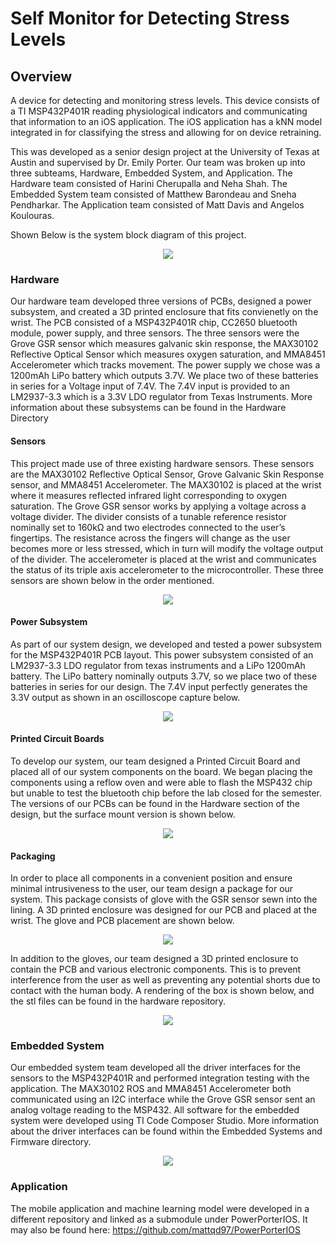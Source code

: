 # Self Monitor for Detecting Stress Levels

## Overview
A device for detecting and monitoring stress levels. This device consists of a TI MSP432P401R reading physiological indicators and communicating that information to an iOS application. The iOS application has a kNN model integrated in for classifying the stress and allowing for on device retraining.

This was developed as a senior design project at the University of Texas at Austin and supervised by Dr. Emily Porter. Our team was broken up into three subteams, Hardware, Embedded System, and Application. The Hardware team consisted of Harini Cherupalla and Neha Shah. The Embedded System team consisted of Matthew Barondeau and Sneha Pendharkar. The Application team consisted of Matt Davis and Angelos Koulouras.

Shown Below is the system block diagram of this project.

<p align="center">
  <img src="/Images/SystemBlockDiagram.png"
</p>

### Hardware
Our hardware team developed three versions of PCBs, designed a power subsystem, and created a 3D printed enclosure that fits convienetly on the wrist. The PCB consisted of a MSP432P401R chip, CC2650 bluetooth module, power supply, and three sensors. The three sensors were the Grove GSR sensor which measures galvanic skin response, the MAX30102 Reflective Optical Sensor which measures oxygen saturation, and MMA8451 Accelerometer which tracks movement. The power supply we chose was a 1200mAh LiPo battery which outputs 3.7V. We place two of these batteries in series for a Voltage input of 7.4V. The 7.4V input is provided to an LM2937-3.3 which is a 3.3V LDO regulator from Texas Instruments. More information about these subsystems can be found in the Hardware Directory

#### Sensors
This project made use of three existing hardware sensors. These sensors are the MAX30102 Reflective Optical Sensor, Grove Galvanic Skin Response sensor, and MMA8451 Accelerometer. The MAX30102 is placed at the wrist where it measures reflected infrared light corresponding to oxygen saturation. The Grove GSR sensor works by applying a voltage across a voltage divider. The divider consists of a tunable reference resistor nominally set to 160kΩ and two electrodes connected to the user’s fingertips. The resistance across the fingers will change as the user becomes more or less stressed, which in turn will modify the voltage output of the divider. The accelerometer is placed at the wrist and communicates the status of its triple axis accelerometer to the microcontroller. These three sensors are shown below in the order mentioned.

<p align="center">
  <img src="/Images/Sensors.png"
</p>

#### Power Subsystem
As part of our system design, we developed and tested a power subsystem for the MSP432P401R PCB layout. This power subsystem consisted of an LM2937-3.3 LDO regulator from texas instruments and a LiPo 1200mAh battery. The LiPo battery nominally outputs 3.7V, so we place two of these batteries in series for our design. The 7.4V input perfectly generates the 3.3V output as shown in an oscilloscope capture below.

<p align="center">
  <img src="/Images/PowerSupply.png"
</p>

#### Printed Circuit Boards
To develop our system, our team designed a Printed Circuit Board and placed all of our system components on the board. We began placing the components using a reflow oven and were able to flash the MSP432 chip but unable to test the bluetooth chip before the lab closed for the semester. The versions of our PCBs can be found in the Hardware section of the design, but the surface mount version is shown below.

<p align="center">
  <img src="/Images/PCB.png"
</p>

#### Packaging
In order to place all components in a convenient position and ensure minimal intrusiveness to the user, our team design a package for our system. This package consists of glove with the GSR sensor sewn into the lining. A 3D printed enclosure was designed for our PCB and placed at the wrist. The glove and PCB placement are shown below.

<p align="center">
  <img src="/Images/Glove.png"
</p>

In addition to the gloves, our team designed a 3D printed enclosure to contain the PCB and various electronic components. This is to prevent interference from the user as well as preventing any potential shorts due to contact with the human body. A rendering of the box is shown below, and the stl files can be found in the hardware repository.

<p align="center">
  <img src="/Images/Enclosure.png"
</p>


### Embedded System
Our embedded system team developed all the driver interfaces for the sensors to the MSP432P401R and performed integration testing with the application. The MAX30102 ROS and MMA8451 Accelerometer both communicated using an I2C interface while the Grove GSR sensor sent an analog voltage reading to the MSP432. All software for the embedded system were developed using TI Code Composer Studio. More information about the driver interfaces can be found within the Embedded Systems and Firmware directory.

<p align="center">
  <img src="/Images/EmbeddedDiagram.png"
</p>

### Application
The mobile application and machine learning model were developed in a different repository and linked as a submodule under PowerPorterIOS. It may also be found here: https://github.com/mattqd97/PowerPorterIOS
